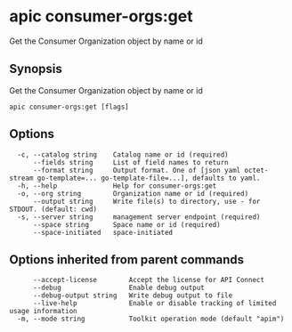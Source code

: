 # apic consumer-orgs:get

Get the Consumer Organization object by name or id

## Synopsis

Get the Consumer Organization object by name or id

```
apic consumer-orgs:get [flags]
```

## Options

```
  -c, --catalog string    Catalog name or id (required)
      --fields string     List of field names to return
      --format string     Output format. One of [json yaml octet-stream go-template=... go-template-file=...], defaults to yaml.
  -h, --help              Help for consumer-orgs:get
  -o, --org string        Organization name or id (required)
      --output string     Write file(s) to directory, use - for STDOUT. (default: cwd)
  -s, --server string     management server endpoint (required)
      --space string      Space name or id (required)
      --space-initiated   space-initiated
```

## Options inherited from parent commands

```
      --accept-license        Accept the license for API Connect
      --debug                 Enable debug output
      --debug-output string   Write debug output to file
      --live-help             Enable or disable tracking of limited usage information
  -m, --mode string           Toolkit operation mode (default "apim")
```
